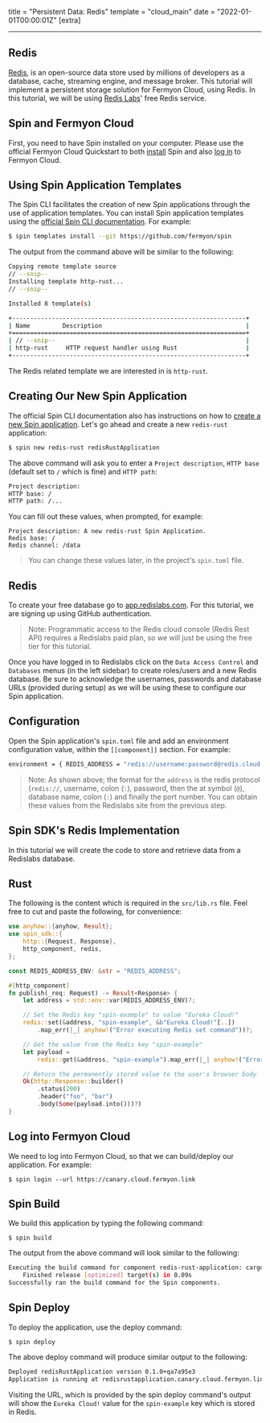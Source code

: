 title = "Persistent Data: Redis"
template = "cloud_main"
date = "2022-01-01T00:00:01Z"
[extra]

---

## Redis

[Redis](https://redis.io/), is an open-source data store used by millions of developers as a database, cache, streaming engine, and message broker. This tutorial will implement a persistent storage solution for Fermyon Cloud, using Redis. In this tutorial, we will be using [Redis Labs](https://redis.com/)' free Redis service.

## Spin and Fermyon Cloud

First, you need to have Spin installed on your computer. Please use the official Fermyon Cloud Quickstart to both [install](https://developer.fermyon.com/cloud/quickstart/#install-spin) Spin and also [log in](https://developer.fermyon.com/cloud/quickstart/#log-in-to-the-fermyon-cloud) to Fermyon Cloud.

## Using Spin Application Templates

The Spin CLI facilitates the creation of new Spin applications through the use of application templates. You can install Spin application templates using the [official Spin CLI documentation](https://developer.fermyon.com/cloud/cli-reference/#templates). For example:

<!-- @selectiveCpy -->

```bash
$ spin templates install --git https://github.com/fermyon/spin
```

The output from the command above will be similar to the following:

<!-- @nocpy -->

```bash
Copying remote template source
// --snip--
Installing template http-rust...
// --snip--

Installed 8 template(s)

+-----------------------------------------------------------------+
| Name         Description                                        |
+=================================================================+
| // --snip--                                                     |
| http-rust     HTTP request handler using Rust                   |
+-----------------------------------------------------------------+
```

The Redis related template we are interested in is `http-rust`.

## Creating Our New Spin Application

The official Spin CLI documentation also has instructions on how to [create a new Spin application](https://developer.fermyon.com/cloud/cli-reference/#new). Let's go ahead and create a new `redis-rust` application: 

<!-- @selectiveCpy -->

```bash
$ spin new redis-rust redisRustApplication
```

The above command will ask you to enter a `Project description`, `HTTP base` (default set to `/` which is fine) and `HTTP path`:

<!-- @nocpy -->

```bash
Project description: 
HTTP base: /
HTTP path: /...
```

You can fill out these values, when prompted, for example:

<!-- @nocpy -->

```console
Project description: A new redis-rust Spin Application.
Redis base: /
Redis channel: /data
```

> You can change these values later, in the project's `spin.toml` file.

## Redis 

To create your free database go to [app.redislabs.com](https://app.redislabs.com/). For this tutorial, we are signing up using GitHub authentication. 

> Note: Programmatic access to the Redis cloud console (Redis Rest API) requires a Redislabs paid plan, so we will just be using the free tier for this tutorial. 
 
Once you have logged in to Redislabs click on the `Data Access Control` and `Databases` menus (in the left sidebar) to create roles/users and a new Redis database. Be sure to acknowledge the usernames, passwords and database URLs (provided during setup) as we will be using these to configure our Spin application.

## Configuration

Open the Spin application's `spin.toml` file and add an environment configuration value, within the `[[component]]` section. For example:

```bash
environment = { REDIS_ADDRESS = "redis://username:password@redis.cloud.redislabs.com:16675" }
```

> Note: As shown above; the format for the `address` is the redis protocol (`redis://`, username, colon (`:`), password, then the at symbol (`@`), database name, colon (`:`) and finally the port number. You can obtain these values from the Redislabs site from the previous step.

## Spin SDK's Redis Implementation

In this tutorial we will create the code to store and retrieve data from a Redislabs database.

## Rust 

The following is the content which is required in the `src/lib.rs` file. Feel free to cut and paste the following, for convenience:

```rust
use anyhow::{anyhow, Result};
use spin_sdk::{
    http::{Request, Response},
    http_component, redis,
};

const REDIS_ADDRESS_ENV: &str = "REDIS_ADDRESS";

#[http_component]
fn publish(_req: Request) -> Result<Response> {
    let address = std::env::var(REDIS_ADDRESS_ENV)?;

    // Set the Redis key "spin-example" to value "Eureka Cloud!"
    redis::set(&address, "spin-example", &b"Eureka Cloud!"[..])
        .map_err(|_| anyhow!("Error executing Redis set command"))?;

    // Get the value from the Redis key "spin-example"
    let payload =
        redis::get(&address, "spin-example").map_err(|_| anyhow!("Error querying Redis"))?;

    // Return the permanently stored value to the user's browser body
    Ok(http::Response::builder()
        .status(200)
        .header("foo", "bar")
        .body(Some(payload.into()))?)
}
```

## Log into Fermyon Cloud

We need to log into Fermyon Cloud, so that we can build/deploy our application. For example:

<!-- @selectiveCpy -->

```console
$ spin login --url https://canary.cloud.fermyon.link
```

## Spin Build

We build this application by typing the following command:
<!-- @selectiveCpy -->

```console
$ spin build
```

The output from the above command will look similar to the following:
<!-- @nocpy -->

```bash
Executing the build command for component redis-rust-application: cargo build --target wasm32-wasi --release
    Finished release [optimized] target(s) in 0.09s
Successfully ran the build command for the Spin components.
```

## Spin Deploy

To deploy the application, use the deploy command:
<!-- @selectiveCpy -->

```console
$ spin deploy
```

The above deploy command will produce similar output to the following:

```bash
Deployed redisRustApplication version 0.1.0+qa7a95e3
Application is running at redisrustapplication.canary.cloud.fermyon.link
```

Visiting the URL, which is provided by the spin deploy command's output will show the `Eureka Cloud!` value for the `spin-example` key which is stored in Redis.